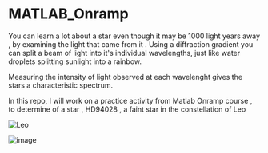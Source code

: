 # MATLAB_Onramp

You can learn a lot about a star even though it may be 1000 light years away , by examining the light that came from it . Using a diffraction gradient you can split a beam of light into it's individual wavelengths, just like water droplets splitting sunlight into a rainbow.

Measuring the intensity of light observed at each wavelenght gives the stars a characteristic spectrum.

In this repo, I will work on a practice activity from Matlab Onramp course , to determine of  a star , HD94028 , a faint star in the constellation of Leo

![Leo](https://github.com/WahomeKezia/Stellar-Motion_MATLAB_Onramp/assets/90443938/c3d4d536-c743-4842-b61b-34804c17ddee)

![image](https://github.com/WahomeKezia/Stellar-Motion_MATLAB_Onramp/assets/90443938/92f8156e-1b8f-474d-b191-87068bb771fb)
